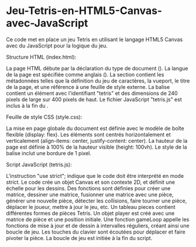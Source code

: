 # Jeu-Tetris-en-HTML5-Canvas-avec-JavaScript
Ce code met en place un jeu Tetris en utilisant le langage HTML5 Canvas avec du JavaScript pour la logique du jeu.


Structure HTML (index.html):

La page HTML débute par la déclaration du type de document (<!DOCTYPE html>).
La langue de la page est spécifiée comme anglais (<html lang="en">).
La section <head> contient les métadonnées telles que la définition du jeu de caractères, la vueport, le titre de la page, et une référence à une feuille de style externe.
La balise <body> contient un élément <canvas> avec l'identifiant "tetris" et des dimensions de 240 pixels de large sur 400 pixels de haut.
Le fichier JavaScript "tetris.js" est inclus à la fin du <body>.


Feuille de style CSS (style.css):

La mise en page globale du document est définie avec le modèle de boîte flexible (display: flex).
Les éléments sont centrés horizontalement et verticalement (align-items: center, justify-content: center).
La hauteur de la page est définie à 100% de la hauteur visible (height: 100vh).
Le style de la balise <canvas> inclut une bordure de 1 pixel.


Script JavaScript (tetris.js):

L'instruction "use strict"; indique que le code doit être interprété en mode strict.
Le code crée un objet Canvas et son contexte 2D, et définit une échelle pour les dessins.
Des fonctions sont définies pour créer une matrice, dessiner une matrice, fusionner une matrice avec une pièce, générer une nouvelle pièce, détecter les collisions, faire tourner une pièce, déplacer le joueur, mettre à jour le jeu, etc.
Un tableau pieces contient différentes formes de pièces Tetris.
Un objet player est créé avec une matrice de pièce et une position initiale.
Une fonction gameLoop appelle les fonctions de mise à jour et de dessin à intervalles réguliers, créant ainsi une boucle de jeu.
Les touches du clavier sont écoutées pour déplacer et faire pivoter la pièce.
La boucle de jeu est initiée à la fin du script.

